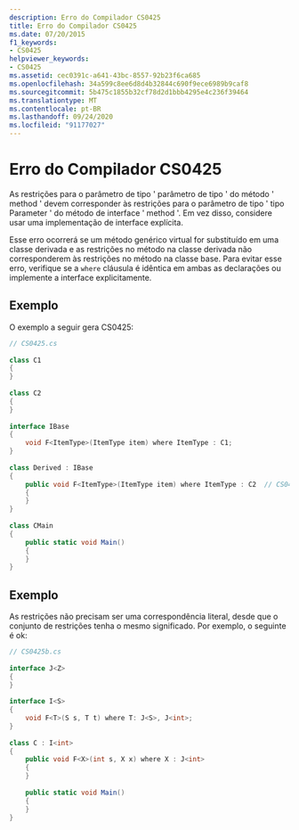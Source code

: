 ```yaml
---
description: Erro do Compilador CS0425
title: Erro do Compilador CS0425
ms.date: 07/20/2015
f1_keywords:
- CS0425
helpviewer_keywords:
- CS0425
ms.assetid: cec0391c-a641-43bc-8557-92b23f6ca685
ms.openlocfilehash: 34a599c8ee6d8d4b32844c690f9ece6989b9caf8
ms.sourcegitcommit: 5b475c1855b32cf78d2d1bbb4295e4c236f39464
ms.translationtype: MT
ms.contentlocale: pt-BR
ms.lasthandoff: 09/24/2020
ms.locfileid: "91177027"
---
```

# <a name="compiler-error-cs0425"></a>Erro do Compilador CS0425

As restrições para o parâmetro de tipo ' parâmetro de tipo ' do método ' method ' devem corresponder às restrições para o parâmetro de tipo ' tipo Parameter ' do método de interface ' method '. Em vez disso, considere usar uma implementação de interface explícita.  
  
 Esse erro ocorrerá se um método genérico virtual for substituído em uma classe derivada e as restrições no método na classe derivada não corresponderem às restrições no método na classe base. Para evitar esse erro, verifique se a `where` cláusula é idêntica em ambas as declarações ou implemente a interface explicitamente.  
  
## <a name="example"></a>Exemplo  

 O exemplo a seguir gera CS0425:  
  
```csharp  
// CS0425.cs  
  
class C1  
{  
}  
  
class C2  
{  
}  
  
interface IBase  
{  
    void F<ItemType>(ItemType item) where ItemType : C1;  
}  
  
class Derived : IBase  
{  
    public void F<ItemType>(ItemType item) where ItemType : C2  // CS0425  
    {  
    }  
}  
  
class CMain  
{  
    public static void Main()  
    {  
    }  
}  
```  
  
## <a name="example"></a>Exemplo  

 As restrições não precisam ser uma correspondência literal, desde que o conjunto de restrições tenha o mesmo significado. Por exemplo, o seguinte é ok:  
  
```csharp  
// CS0425b.cs  
  
interface J<Z>  
{  
}  
  
interface I<S>  
{  
    void F<T>(S s, T t) where T: J<S>, J<int>;  
}  
  
class C : I<int>  
{  
    public void F<X>(int s, X x) where X : J<int>  
    {  
    }  
  
    public static void Main()  
    {  
    }  
}  
```
